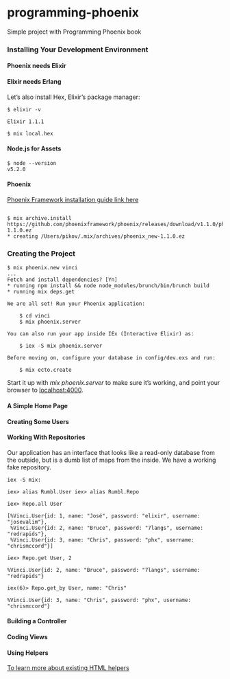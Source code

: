# programming-phoenix
Simple project with Programming Phoenix book

### Installing Your Development Environment

#### Phoenix needs Elixir
#### Elixir needs Erlang

Let’s also install Hex, Elixir’s package manager:

```
$ elixir -v

Elixir 1.1.1
```
```
$ mix local.hex
```

#### Node.js for Assets

```
$ node --version
v5.2.0

```
#### Phoenix

[Phoenix Framework installation guide link here](http://www.phoenixframework.org/docs/installation)

```

$ mix archive.install https://github.com/phoenixframework/phoenix/releases/download/v1.1.0/phoenix_new-1.1.0.ez
* creating /Users/pikov/.mix/archives/phoenix_new-1.1.0.ez

```

### Creating the Project

```
$ mix phoenix.new vinci
...
Fetch and install dependencies? [Yn]
* running npm install && node node_modules/brunch/bin/brunch build
* running mix deps.get

We are all set! Run your Phoenix application:

    $ cd vinci
    $ mix phoenix.server

You can also run your app inside IEx (Interactive Elixir) as:

    $ iex -S mix phoenix.server

Before moving on, configure your database in config/dev.exs and run:

    $ mix ecto.create

```

Start it up with _mix phoenix.server_ to make sure it’s working, and point your browser to [localhost:4000](
http://localhost:4000/).

#### A Simple Home Page

#### Creating Some Users

#### Working With Repositories
Our application has an interface that looks like a read-only database from the outside, but is a dumb list of maps from the inside.
We have a working fake repository.

```
iex -S mix:

iex> alias Rumbl.User iex> alias Rumbl.Repo
```
```
iex> Repo.all User

[%Vinci.User{id: 1, name: "José", password: "elixir", username: "josevalim"},
 %Vinci.User{id: 2, name: "Bruce", password: "7langs", username: "redrapids"},
 %Vinci.User{id: 3, name: "Chris", password: "phx", username: "chrismccord"}]
```

```
iex> Repo.get User, 2

%Vinci.User{id: 2, name: "Bruce", password: "7langs", username: "redrapids"}

iex(6)> Repo.get_by User, name: "Chris"

%Vinci.User{id: 3, name: "Chris", password: "phx", username: "chrismccord"}
```

#### Building a Controller

#### Coding Views

#### Using Helpers

[To learn more about existing HTML helpers](http://hexdocs.pm/phoenix_html/Phoenix.HTML.html)